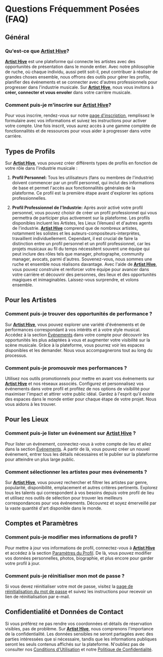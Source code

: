 # Questions Fréquemment Posées (FAQ)

## Général

### Qu'est-ce que [**Artist Hive**](https://www.artist-hive.com)?

[**Artist Hive**](https://www.artist-hive.com) est une plateforme qui connecte les artistes avec des opportunités de présentation dans le monde entier. Avec notre philosophie de ruche, où chaque individu, aussi petit soit-il, peut contribuer à réaliser de grandes choses ensemble, nous offrons des outils pour gérer les profils, planifier des événements et se connecter avec d'autres professionnels pour progresser dans l'industrie musicale. Sur [**Artist Hive**](https://www.artist-hive.com), nous vous invitons à **créer, connecter et vous envoler** dans votre carrière musicale.

### Comment puis-je m'inscrire sur [**Artist Hive**](https://www.artist-hive.com)?

Pour vous inscrire, rendez-vous sur notre [page d'inscription](https://www.artist-hive.com/signup), remplissez le formulaire avec vos informations et suivez les instructions pour activer votre compte. Une fois inscrit, vous aurez accès à une gamme complète de fonctionnalités et de ressources pour vous aider à progresser dans votre carrière.

## Types de Profils

Sur [**Artist Hive**](https://www.artist-hive.com), vous pouvez créer différents types de profils en fonction de votre rôle dans l'industrie musicale :

1. **Profil Personnel:** Tous les utilisateurs (fans ou membres de l'industrie) doivent commencer par un profil personnel, qui inclut des informations de base et permet l'accès aux fonctionnalités générales de la plateforme. Ce profil est la première étape avant d'explorer les options professionnelles.

2. **Profil Professionnel de l'Industrie:** Après avoir activé votre profil personnel, vous pouvez choisir de créer un profil professionnel qui vous permettra de participer plus activement sur la plateforme. Les profils disponibles incluent les Artistes, les Lieux (Venues) et d'autres agents de l'industrie. [**Artist Hive**](https://www.artist-hive.com) comprend que de nombreux artistes, notamment les solistes et les auteurs-compositeurs-interprètes, travaillent individuellement. Cependant, il est crucial de faire la distinction entre un profil personnel et un profil professionnel, car les projets musicaux au fil du temps nécessitent souvent une équipe qui peut inclure des rôles tels que manager, photographe, community manager, avocats, parmi d'autres. Souvenez-vous, nous sommes une ruche et ensemble nous réalisons davantage. Avec l'aide de [**Artist Hive**](https://www.artist-hive.com), vous pouvez construire et renforcer votre équipe pour avancer dans votre carrière et découvrir des personnes, des lieux et des opportunités magiques et inimaginables. Laissez-vous surprendre, et volons ensemble.

## Pour les Artistes

### Comment puis-je trouver des opportunités de performance ?

Sur [**Artist Hive**](https://www.artist-hive.com), vous pouvez explorer une variété d'événements et de performances correspondant à vos intérêts et à votre style musical. Accédez à la section [Événements](https://www.artist-hive.com/events) dans votre compte pour découvrir les opportunités les plus adaptées à vous et augmenter votre visibilité sur la scène musicale. Grâce à la plateforme, vous pourrez voir les espaces disponibles et les demander. Nous vous accompagnerons tout au long du processus.

### Comment puis-je promouvoir mes performances ?

Utilisez nos outils promotionnels pour mettre en avant vos événements sur [**Artist Hive**](https://www.artist-hive.com) et nos réseaux associés. Configurez et personnalisez vos événements dans votre profil et profitez de nos options de visibilité pour maximiser l'impact et attirer votre public idéal. Gardez à l'esprit qu'il existe des espaces dans le monde entier pour chaque étape de votre projet. Nous vous aidons à les trouver.

## Pour les Lieux

### Comment puis-je lister un événement sur [**Artist Hive**](https://www.artist-hive.com) ?

Pour lister un événement, connectez-vous à votre compte de lieu et allez dans la section [Événements](https://www.artist-hive.com/events). À partir de là, vous pouvez créer un nouvel événement, entrer tous les détails nécessaires et le publier sur la plateforme pour atteindre un plus large public.

### Comment sélectionner les artistes pour mes événements ?

Sur [**Artist Hive**](https://www.artist-hive.com), vous pouvez rechercher et filtrer les artistes par genre, popularité, disponibilité, emplacement et autres critères pertinents. Explorez tous les talents qui correspondent à vos besoins depuis votre profil de lieu et utilisez nos outils de sélection pour trouver les meilleurs correspondances pour vos événements. Découvrez et soyez émerveillé par la vaste quantité d'art disponible dans le monde.

## Comptes et Paramètres

### Comment puis-je modifier mes informations de profil ?

Pour mettre à jour vos informations de profil, connectez-vous à [**Artist Hive**](https://www.artist-hive.com) et accédez à la section [Paramètres du Profil](https://www.artist-hive.com/profile). De là, vous pouvez modifier vos données personnelles, photos, biographie, et plus encore pour garder votre profil à jour.

### Comment puis-je réinitialiser mon mot de passe ?

Si vous devez réinitialiser votre mot de passe, visitez la [page de réinitialisation du mot de passe](https://www.artist-hive.com/reset-password) et suivez les instructions pour recevoir un lien de réinitialisation par e-mail.

## Confidentialité et Données de Contact

Si vous préférez ne pas rendre vos coordonnées et détails de réservation visibles, pas de problème. Sur [**Artist Hive**](https://www.artist-hive.com), nous comprenons l'importance de la confidentialité. Les données sensibles ne seront partagées avec des parties intéressées que si nécessaire, tandis que les informations publiques seront les seuls contenus affichés sur la plateforme. N'oubliez pas de consulter nos [Conditions d'Utilisation](https://www.artist-hive.com/tos) et notre [Politique de Confidentialité](https://www.artist-hive.com/privacy).
